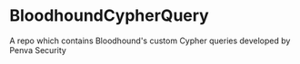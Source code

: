 # BloodhoundCypherQuery
A repo which contains Bloodhound's custom Cypher queries developed by Penva Security

